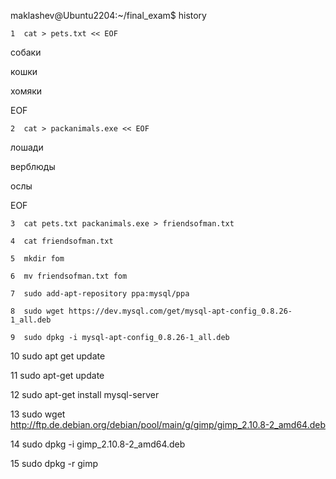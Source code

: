 maklashev@Ubuntu2204:~/final_exam$ history

    1  cat > pets.txt << EOF

собаки

кошки

хомяки

EOF

    2  cat > packanimals.exe << EOF

лошади

верблюды

ослы

EOF

    3  cat pets.txt packanimals.exe > friendsofman.txt

    4  cat friendsofman.txt 

    5  mkdir fom

    6  mv friendsofman.txt fom

    7  sudo add-apt-repository ppa:mysql/ppa

    8  sudo wget https://dev.mysql.com/get/mysql-apt-config_0.8.26-1_all.deb

    9  sudo dpkg -i mysql-apt-config_0.8.26-1_all.deb 

   10  sudo apt  get update

   11  sudo apt-get update

   12  sudo apt-get install mysql-server

   13  sudo wget <http://ftp.de.debian.org/debian/pool/main/g/gimp/gimp_2.10.8-2_amd64.deb>

   14  sudo dpkg -i gimp_2.10.8-2_amd64.deb

   15  sudo dpkg -r gimp
